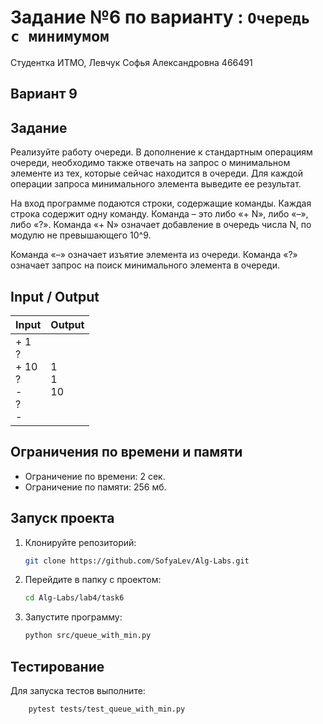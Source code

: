 # Задание №6 по варианту  : `Очередь с минимумом`

Студентка ИТМО,  Левчук Софья Александровна  466491

## Вариант 9

## Задание 
Реализуйте работу очереди. В дополнение к стандартным операциям очереди,
необходимо также отвечать на запрос о минимальном элементе из тех, которые
сейчас находится в очереди. Для каждой операции запроса минимального элемента выведите ее результат.

На вход программе подаются строки, содержащие команды. Каждая строка
содержит одну команду. Команда – это либо «+ N», либо «–», либо «?». Команда
«+ N» означает добавление в очередь числа N, по модулю не превышающего 10^9.

Команда «–» означает изъятие элемента из очереди. Команда «?» означает запрос
на поиск минимального элемента в очереди.
 
## Input / Output 

| Input                                      | Output         |
|--------------------------------------------|----------------|
| + 1<br/>?<br/>+ 10<br/>?<br/>-<br/>?<br/>- | 1<br/>1<br/>10 |


## Ограничения по времени и памяти

- Ограничение по времени: 2 сек.
- Ограничение по памяти: 256 мб.


## Запуск проекта
1. Клонируйте репозиторий:
   ```bash
   git clone https://github.com/SofyaLev/Alg-Labs.git
   ```
2. Перейдите в папку с проектом:
   ```bash
   cd Alg-Labs/lab4/task6
   ```
3. Запустите программу:
   ```bash
   python src/queue_with_min.py
   ```


## Тестирование
Для запуска тестов выполните:
```bash
    pytest tests/test_queue_with_min.py
```